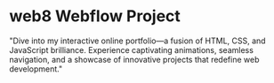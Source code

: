 # web8 Webflow Project
"Dive into my interactive online portfolio—a fusion of HTML, CSS, and JavaScript brilliance. Experience captivating animations, seamless navigation, and a showcase of innovative projects that redefine web development."
